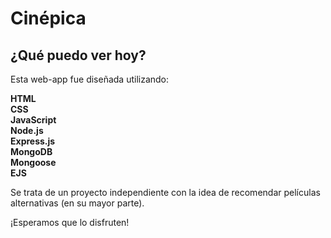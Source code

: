 # Cinépica

## ¿Qué puedo ver hoy?

Esta web-app fue diseñada utilizando:

**HTML**\
**CSS**\
**JavaScript**\
**Node.js**\
**Express.js**\
**MongoDB**\
**Mongoose**\
**EJS**


Se trata de un proyecto independiente con la idea de recomendar películas alternativas (en su mayor parte).

¡Esperamos que lo disfruten!
